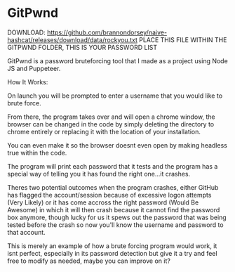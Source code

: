 # GitPwnd
DOWNLOAD: https://github.com/brannondorsey/naive-hashcat/releases/download/data/rockyou.txt
PLACE THIS FILE WITHIN THE GITPWND FOLDER, THIS IS YOUR PASSWORD LIST

GitPwnd is a password bruteforcing tool that I made as a project using Node JS and Puppeteer.

How It Works:

On launch you will be prompted to enter a username that you would like to brute force.

From there, the program takes over and will open a chrome window, the browser can be changed in the code by simply deleting the directory to chrome entirely or replacing it with the location of your installation. 

You can even make it so the browser doesnt even open by making headless true within the code.

The program will print each password that it tests and the program has a special way of telling you it has found the right one...it crashes.

Theres two potential outcomes when the program crashes, either GitHub has flagged the account/session because of excessive logon attempts (Very Likely) or it has come accross the right password (Would Be Awesome) in which it will then crash because it cannot find the password box anymore, though lucky for us it spews out the password that was being tested before the crash so now you'll know the username and password to that account.

This is merely an example of how a brute forcing program would work, it isnt perfect, especially in its password detection but give it a try and feel free to modify as needed, maybe you can improve on it?
